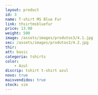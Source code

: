 ```yaml
---
layout: product
id: 3
name: T-shirt MS Blue Fur
link: thsirtmsbluefur
price: 13.90
weight: 500
image: /assets/images/produtos3/4.1.jpg
sec: /assets/images/produtos3/4.2.jpg
thir:
att: basic
categoria: tshirts
color:
    - Azul
discrip: tshirt t-shirt azul
novo: true
maisvendidos: true
stock: sim
---
```

